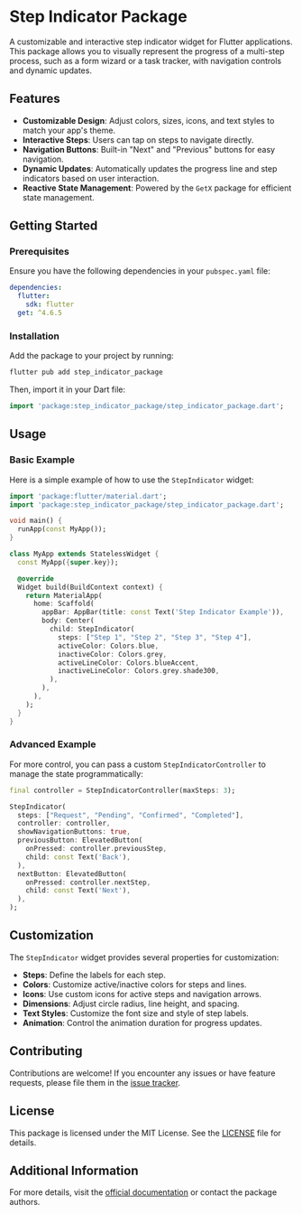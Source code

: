 
# Step Indicator Package

A customizable and interactive step indicator widget for Flutter applications. This package allows you to visually represent the progress of a multi-step process, such as a form wizard or a task tracker, with navigation controls and dynamic updates.

## Features

- **Customizable Design**: Adjust colors, sizes, icons, and text styles to match your app's theme.
- **Interactive Steps**: Users can tap on steps to navigate directly.
- **Navigation Buttons**: Built-in "Next" and "Previous" buttons for easy navigation.
- **Dynamic Updates**: Automatically updates the progress line and step indicators based on user interaction.
- **Reactive State Management**: Powered by the `GetX` package for efficient state management.

## Getting Started

### Prerequisites

Ensure you have the following dependencies in your `pubspec.yaml` file:

```yaml
dependencies:
  flutter:
    sdk: flutter
  get: ^4.6.5
```

### Installation

Add the package to your project by running:

```bash
flutter pub add step_indicator_package
```

Then, import it in your Dart file:

```dart
import 'package:step_indicator_package/step_indicator_package.dart';
```

## Usage

### Basic Example

Here is a simple example of how to use the `StepIndicator` widget:

```dart
import 'package:flutter/material.dart';
import 'package:step_indicator_package/step_indicator_package.dart';

void main() {
  runApp(const MyApp());
}

class MyApp extends StatelessWidget {
  const MyApp({super.key});

  @override
  Widget build(BuildContext context) {
    return MaterialApp(
      home: Scaffold(
        appBar: AppBar(title: const Text('Step Indicator Example')),
        body: Center(
          child: StepIndicator(
            steps: ["Step 1", "Step 2", "Step 3", "Step 4"],
            activeColor: Colors.blue,
            inactiveColor: Colors.grey,
            activeLineColor: Colors.blueAccent,
            inactiveLineColor: Colors.grey.shade300,
          ),
        ),
      ),
    );
  }
}
```

### Advanced Example

For more control, you can pass a custom `StepIndicatorController` to manage the state programmatically:

```dart
final controller = StepIndicatorController(maxSteps: 3);

StepIndicator(
  steps: ["Request", "Pending", "Confirmed", "Completed"],
  controller: controller,
  showNavigationButtons: true,
  previousButton: ElevatedButton(
    onPressed: controller.previousStep,
    child: const Text('Back'),
  ),
  nextButton: ElevatedButton(
    onPressed: controller.nextStep,
    child: const Text('Next'),
  ),
);
```

## Customization

The `StepIndicator` widget provides several properties for customization:

- **Steps**: Define the labels for each step.
- **Colors**: Customize active/inactive colors for steps and lines.
- **Icons**: Use custom icons for active steps and navigation arrows.
- **Dimensions**: Adjust circle radius, line height, and spacing.
- **Text Styles**: Customize the font size and style of step labels.
- **Animation**: Control the animation duration for progress updates.

## Contributing

Contributions are welcome! If you encounter any issues or have feature requests, please file them in the [issue tracker](https://github.com/the-razib/step_indicator_package/issues).

## License

This package is licensed under the MIT License. See the [LICENSE](LICENSE) file for details.

## Additional Information

For more details, visit the [official documentation](https://pub.dev/packages/step_indicator_package) or contact the package authors.


